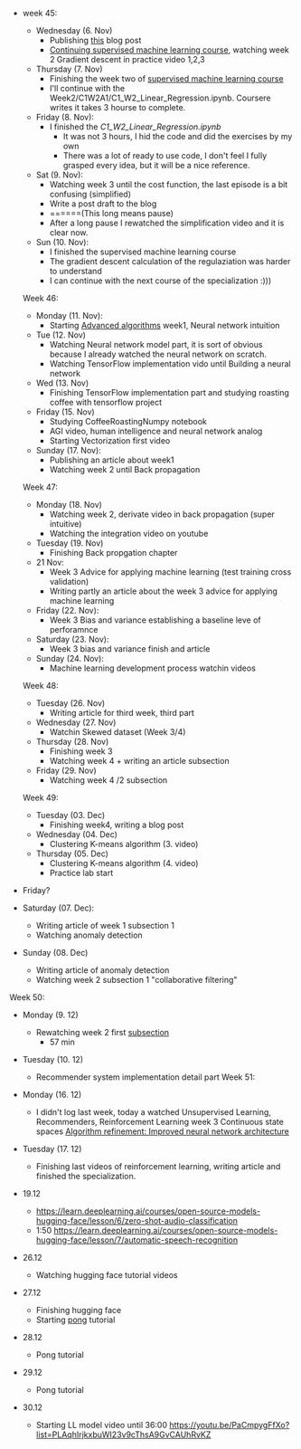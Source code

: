 * week 45:
  * Wednesday (6. Nov)
    * Publishing [this](https://zsvl.wordpress.com/2024/11/06/my-confusion-about-the-video-building-a-neural-network-from-scratch/) blog post
    * [Continuing supervised machine learning course](https://www.coursera.org/learn/machine-learning/lecture/10ZVv/choosing-the-learning-rate), watching week 2 Gradient descent in practice video 1,2,3
  * Thursday (7. Nov)
    * Finishing the week two of [supervised machine learning course](https://www.coursera.org/learn/machine-learning/lecture/10ZVv/choosing-the-learning-rate) 
    * I'll continue with the Week2/C1W2A1/C1_W2_Linear_Regression.ipynb. Coursere writes it takes 3 hourse to complete.
  * Friday (8. Nov):
    * I finished  the _C1_W2_Linear_Regression.ipynb_ 
      * It was not 3 hours, I hid the code and did the exercises by my own
      * There was a lot of ready to use code, I don't feel I fully grasped every idea, but it will be a nice reference.
  * Sat (9. Nov):
    * Watching week 3 until the cost function, the last episode is a bit confusing (simplified)
    * Write a post draft to the blog
    * ======(This long means pause)
    * After a long pause I rewatched the simplification video and it is clear now.
  * Sun (10. Nov):
    * I finished the supervised machine learning course
    * The gradient descent calculation of the regulaziation was harder to understand
    * I can continue with the next course of the specialization :)))
  
  Week 46:
  
  * Monday (11. Nov):
    * Starting [Advanced algorithms](https://www.coursera.org/learn/advanced-learning-algorithms/home/week/1) week1, Neural network intuition
  * Tue (12. Nov)
    * Watching Neural network model part, it is sort of obvious because I already watched the neural network on scratch.
    * Watching TensorFlow implementation vido until Building a neural network
  * Wed (13. Nov)
    * Finishing TensorFlow implementation part and studying roasting coffee with tensorflow project
  * Friday (15. Nov)
    * Studying CoffeeRoastingNumpy notebook
    * AGI video, human intelligence and neural network analog
    * Starting Vectorization first video 
  * Sunday (17. Nov):
    * Publishing an article about week1
    * Watching week 2 until Back propagation
  
  Week 47:
  
  * Monday (18. Nov)
    * Watching week 2, derivate video in back propagation (super intuitive)
    * Watching the integration video on youtube
  * Tuesday (19. Nov)
    * Finishing Back propgation chapter
  * 21 Nov:
    * Week 3 Advice for applying machine learning (test training cross validation)
    * Writing partly an article about the week 3 advice for applying machine learning
  * Friday (22. Nov):
    * Week 3 Bias and variance establishing a baseline leve of perforamnce
  * Saturday (23. Nov):
    * Week 3 bias and variance finish and article
  * Sunday (24. Nov):
    * Machine learning development process watchin videos
  
  Week 48:

  * Tuesday (26. Nov)
    * Writing article for third week, third part
  * Wednesday (27. Nov)
    * Watchin Skewed dataset (Week 3/4)
  * Thursday (28. Nov)
    * Finishing week 3
    * Watching week 4 + writing an article subsection
  * Friday (29. Nov)
    * Watching week 4 /2 subsection

  Week 49:

  * Tuesday (03. Dec)
    * Finishing week4, writing a blog post
  * Wednesday (04. Dec)
    * Clustering K-means algorithm (3. video)
  * Thursday (05. Dec)
    * Clustering K-means algorithm (4. video)
    * Practice lab start
* Friday?
* Saturday (07. Dec):
	* Writing article of week 1 subsection 1
	* Watching anomaly detection
* Sunday (08. Dec)
	* Writing article of anomaly detection
	* Watching week 2 subsection 1 "collaborative filtering"

Week 50:

* Monday (9. 12)
  * Rewatching week 2 first [subsection](https://www.coursera.org/learn/unsupervised-learning-recommenders-reinforcement-learning/lecture/e6AxK/binary-labels-favs-likes-and-clicks) 
  	* 57 min
* Tuesday (10. 12)
  * Recommender system implementation detail part
  Week 51:
* Monday (16. 12)
  * I didn't log last week, today a watched Unsupervised Learning, Recommenders, Reinforcement Learning week 3 Continuous state spaces [Algorithm refinement: Improved neural network architecture](https://www.coursera.org/learn/unsupervised-learning-recommenders-reinforcement-learning/lecture/hpmUe/algorithm-refinement-improved-neural-network-architecture#)
* Tuesday (17. 12)
  * Finishing last videos of reinforcement learning, writing article and finished the specialization.

* 19.12
  * https://learn.deeplearning.ai/courses/open-source-models-hugging-face/lesson/6/zero-shot-audio-classification 
  * 1:50 https://learn.deeplearning.ai/courses/open-source-models-hugging-face/lesson/7/automatic-speech-recognition


* 26.12
  * Watching hugging face tutorial videos

* 27.12
  * Finishing hugging face
  * Starting [pong](https://youtu.be/2f6TmKm7yx0) tutorial

* 28.12
  * Pong tutorial

* 29.12
  * Pong tutorial

* 30.12
  * Starting LL model video until 36:00 https://youtu.be/PaCmpygFfXo?list=PLAqhIrjkxbuWI23v9cThsA9GvCAUhRvKZ
